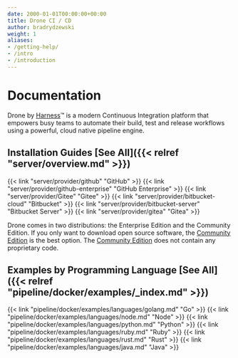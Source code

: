 ```yaml
---
date: 2000-01-01T00:00:00+00:00
title: Drone CI / CD
author: bradrydzewski
weight: 1
aliases:
- /getting-help/
- /intro
- /introduction
---
```


# Documentation

Drone by [Harness](https://harness.io)™ is a modern Continuous Integration platform that empowers busy teams to automate their build, test and release workflows using a powerful, cloud native pipeline engine.

## Installation Guides [See All]({{< relref "server/overview.md" >}})

{{< link "server/provider/github" "GitHub" >}}
{{< link "server/provider/github-enterprise" "GitHub Enterprise" >}}
{{< link "server/provider/Gitee" "Gitee" >}}
{{< link "server/provider/bitbucket-cloud" "Bitbucket" >}}
{{< link "server/provider/bitbucket-server" "Bitbucket Server" >}}
{{< link "server/provider/gitea" "Gitea" >}}

<div class="alert alert-info">
Drone comes in two distributions: the Enterprise Edition and the Community Edition. If you only want to download open source software, the <a href="https://github.com/harness/drone/blob/drone/BUILDING_OSS">Community Edition</a> is the best option. The <a href="https://github.com/harness/drone/blob/drone/BUILDING_OSS">Community Edition</a> does not contain any proprietary code.
</div>

## Examples by Programming Language [See All]({{< relref "pipeline/docker/examples/_index.md" >}})

{{< link "pipeline/docker/examples/languages/golang.md" "Go" >}}
{{< link "pipeline/docker/examples/languages/node.md" "Node" >}}
{{< link "pipeline/docker/examples/languages/python.md" "Python" >}}
{{< link "pipeline/docker/examples/languages/ruby.md" "Ruby" >}}
{{< link "pipeline/docker/examples/languages/rust.md" "Rust" >}}
{{< link "pipeline/docker/examples/languages/java.md" "Java" >}}

<!-- ## Explore the developer tools

{{< link "api/overview" "API Reference" >}}
{{< link "cli/overview" "CLI Reference" >}} -->
